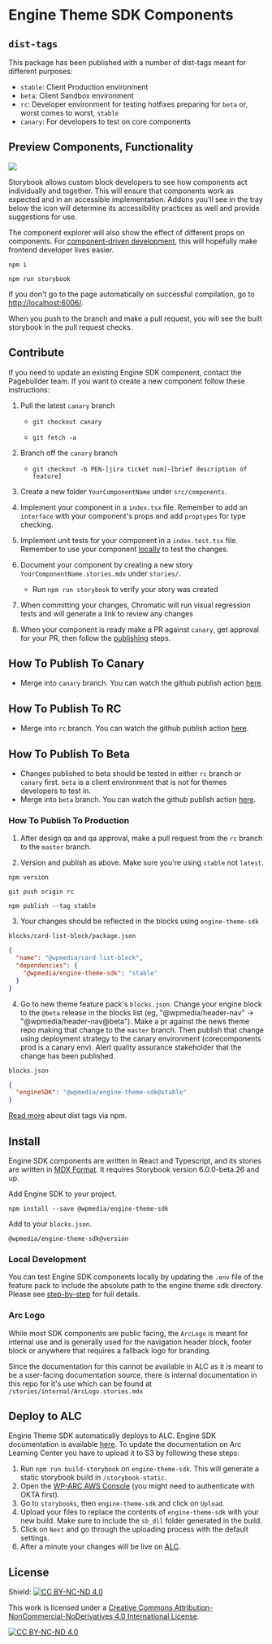 # Engine Theme SDK Components

## `dist-tags`

This package has been published with a number of dist-tags meant for different purposes:

- `stable`: Client Production environment
- `beta`: Client Sandbox environment
- `rc`: Developer environment for testing hotfixes preparing for `beta` or, worst comes to worst, `stable`
- `canary`: For developers to test on core components

## Preview Components, Functionality

<a href="https://canary.arcpublishing.com/alc/docs/storybooks/engine-theme-sdk/" target="_blank" ><img src="https://raw.githubusercontent.com/storybooks/brand/master/badge/badge-storybook.svg"></a>

Storybook allows custom block developers to see how components act individually and together. This will ensure that components work as expected and in an accessible implementation. Addons you'll see in the tray below the icon will determine its accessibility practices as well and provide suggestions for use.

The component explorer will also show the effect of different props on components. For [component-driven development](https://blog.hichroma.com/component-driven-development-ce1109d56c8e), this will hopefully make frontend developer lives easier.

`npm i`

`npm run storybook`

If you don't go to the page automatically on successful compilation, go to [http://localhost:6006/](http://localhost:6006/).

When you push to the branch and make a pull request, you will see the built storybook in the pull request checks.

## Contribute

If you need to update an existing Engine SDK component, contact the Pagebuilder team. If you want to create a new component follow these instructions:

1. Pull the latest `canary` branch

   - `git checkout canary`

   - `git fetch -a`

2. Branch off the `canary` branch
   - `git checkout -b PEN-[jira ticket num]-[brief description of feature]`
3. Create a new folder `YourComponentName` under `src/components`.
4. Implement your component in a `index.tsx` file. Remember to add an `interface` with your component's props and add `proptypes` for type checking.
5. Implement unit tests for your component in a `index.test.tsx` file. Remember to use your component [locally](https://canary.arcpublishing.com/alc/docs/storybooks/engine-theme-sdk/?path=/story/intro--page#local-development) to test the changes.
6. Document your component by creating a new story `YourComponentName.stories.mdx` under `stories/`.
   - Run `npm run storybook` to verify your story was created
7. When committing your changes, Chromatic will run visual regression tests and will generate a link to review any changes
8. When your component is ready make a PR against `canary`, get approval for your PR, then follow the [publishing](https://canary.arcpublishing.com/alc/docs/storybooks/engine-theme-sdk/?path=/story/intro--page#how-to-publish) steps.

## How To Publish To Canary

- Merge into `canary` branch. You can watch the github publish action [here](https://github.com/WPMedia/engine-theme-sdk/actions?query=workflow%3A%22Canary+build%22).

## How To Publish To RC

- Merge into `rc` branch. You can watch the github publish action [here](https://github.com/WPMedia/engine-theme-sdk/actions?query=workflow%3A%22Release+candidate+build%22).

## How To Publish To Beta

- Changes published to beta should be tested in either `rc` branch or `canary` first. `beta` is a client environment that is not for themes developers to test in.
- Merge into `beta` branch. You can watch the github publish action [here](https://github.com/WPMedia/engine-theme-sdk/actions?query=workflow%3A%22Beta+build%22).

### How To Publish To Production

1. After design qa and qa approval, make a pull request from the `rc` branch to the `master` branch.

2. Version and publish as above. Make sure you're using `stable` not `latest`.

`npm version`

`git push origin rc`

`npm publish --tag stable`

3. Your changes should be reflected in the blocks using `engine-theme-sdk`

`blocks/card-list-block/package.json`

```json
{
  "name": "@wpmedia/card-list-block",
  "dependencies": {
    "@wpmedia/engine-theme-sdk": "stable"
  }
}
```

4. Go to new theme feature pack's `blocks.json`. Change your engine block to the `@beta` release in the blocks list (eg, "@wpmedia/header-nav" -> "@wpmedia/header-nav@beta"). Make a pr against the news theme repo making that change to the `master` branch. Then publish that change using deployment strategy to the canary environment (corecomponents prod is a canary env). Alert quality assurance stakeholder that the change has been published.

`blocks.json`

```json
{
  "engineSDK": "@wpmedia/engine-theme-sdk@stable"
}
```

[Read more](https://docs.npmjs.com/adding-dist-tags-to-packages) about dist tags via npm.

## Install

Engine SDK components are written in React and Typescript, and its stories are written in [MDX Format](https://storybook.js.org/docs/formats/mdx-syntax/). It requires Storybook version 6.0.0-beta.26 and up.

Add Engine SDK to your project.

`npm install --save @wpmedia/engine-theme-sdk`

Add to your `blocks.json`.

`@wpmedia/engine-theme-sdk@version`

### Local Development

You can test Engine SDK components locally by updating the `.env` file of the feature pack to include the absolute path to the engine theme sdk directory. Please see [step-by-step](https://github.com/WPMedia/Fusion-News-Theme#how-to-do-local-themes-development) for full details.

### Arc Logo

While most SDK components are public facing, the `ArcLogo` is meant for internal use and is generally used for the navigation header block, footer block or anywhere that requires a fallback logo for branding.

Since the documentation for this cannot be available in ALC as it is meant to be a user-facing documentation source, there is internal documentation in this repo for it's use which can be found at `/stories/internal/ArcLogo.stories.mdx`

## Deploy to ALC

Engine Theme SDK automatically deploys to ALC.
Engine SDK documentation is available [here](https://canary.arcpublishing.com/alc/docs/storybooks/engine-theme-sdk/?path=/story/intro--page). To update the documentation on Arc Learning Center you have to upload it to S3 by following these steps:

1. Run `npm run build-storybook` on `engine-theme-sdk`. This will generate a static storybook build in `/storybook-static`.
2. Open the [WP-ARC AWS Console](https://console.aws.amazon.com/s3/buckets/arc-learning-center-static/docs/?region=us-east-1&tab=overview#) (you might need to authenticate with OKTA first).
3. Go to `storybooks`, then `engine-theme-sdk` and click on `Upload`.
4. Upload your files to replace the contents of `engine-theme-sdk` with your new build. Make sure to include the `sb_dll` folder generated in the build.
5. Click on `Next` and go through the uploading process with the default settings.
6. After a minute your changes will be live on [ALC](https://canary.arcpublishing.com/alc/docs/storybooks/engine-theme-sdk/?path=/story/intro--page).

## License

Shield: [![CC BY-NC-ND 4.0][cc-by-shield]][cc-by-nc-nd]

This work is licensed under a
[Creative Commons Attribution-NonCommercial-NoDerivatives 4.0 International License][cc-by-nc-nd].

[![CC BY-NC-ND 4.0][cc-by-image]][cc-by-nc-nd]

[cc-by-nc-nd]: https://creativecommons.org/licenses/by-nc-nd/4.0/
[cc-by-image]: https://licensebuttons.net/l/by-nc-nd/3.0/88x31.png
[cc-by-shield]: https://img.shields.io/badge/License-CC%20BY--NC--ND%204.0-lightgrey.svg
